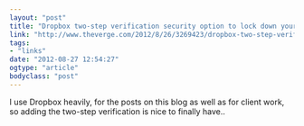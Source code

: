 ```yaml
---
layout: "post"
title: "Dropbox two-step verification security option to lock down your files available to test now"
link: "http://www.theverge.com/2012/8/26/3269423/dropbox-two-step-verification-security-beta"
tags: 
- "links"
date: "2012-08-27 12:54:27"
ogtype: "article"
bodyclass: "post"
---
```


I use Dropbox heavily, for the posts on this blog as well as for client work, so adding the two-step verification is nice to finally have..